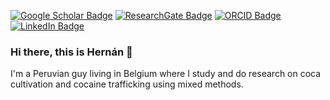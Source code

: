 [![Google Scholar Badge](https://img.shields.io/badge/Google-Scholar-red?style=flat-square)](https://scholar.google.com/citations?user=6iDYX1AAAAAJ&hl=en&inst=1273811514435761252)
[![ResearchGate Badge](https://img.shields.io/badge/Research-Gate-brightgreen?style=flat-square)](https://www.researchgate.net/profile/Hernan-Manrique)
[![ORCID Badge](https://img.shields.io/badge/ORCID-iD-green?style=flat-square)](https://orcid.org/0000-0003-1039-7518)
[![LinkedIn Badge](https://img.shields.io/badge/Linked-In-blue?style=flat-square)](https://www.linkedin.com/in/hern%C3%A1n-manrique-l%C3%B3pez-06ab8a199/)

### Hi there, this is Hernán 👋
I'm a Peruvian guy living in Belgium where I study and do research on coca cultivation and cocaine trafficking using mixed methods.

<!--
**hernanmanrique/hernanmanrique** is a ✨ _special_ ✨ repository because its `README.md` (this file) appears on your GitHub profile.

Here are some ideas to get you started:

- 🔭 I’m currently working on ...
- 🌱 I’m currently learning ...
- 👯 I’m looking to collaborate on ...
- 🤔 I’m looking for help with ...
- 💬 Ask me about ...
- 📫 How to reach me: ...
- 😄 Pronouns: ...
- ⚡ Fun fact: ...
-->
